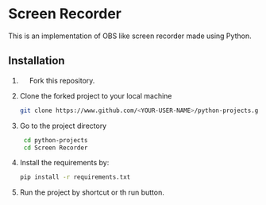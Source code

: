 # Screen Recorder

This is an implementation of OBS like screen recorder made using Python.

## Installation

1. <img src="https://raw.githubusercontent.com/cmulay/python-projects/5e50774b529950d6f3c856ea2a4311a6a8884ddc/_repo_assets/fork.svg" width="15" height="15"> Fork this repository.

2. Clone the forked project to your local machine

    ```bash
    git clone https://www.github.com/<YOUR-USER-NAME>/python-projects.git
    ```

3. Go to the project directory
    
   ```bash
    cd python-projects
    cd Screen Recorder
    ```
   
4. Install the requirements by:
   ```bash
   pip install -r requirements.txt
   ```
5. Run the project by shortcut or th run button. 

